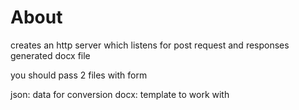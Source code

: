 # About

creates an http server which listens for post request and responses generated docx file

you should pass 2 files with form

json: data for conversion
docx: template to work with